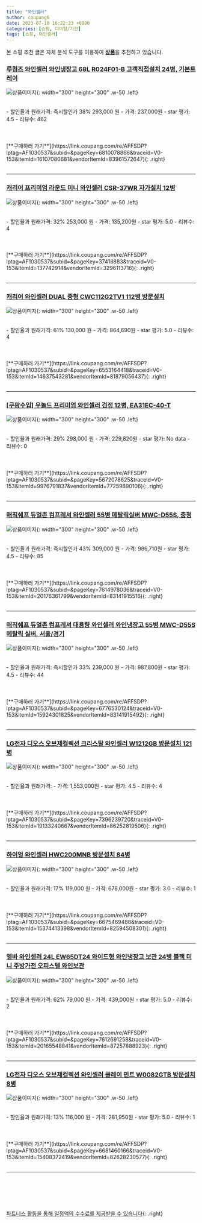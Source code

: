 ```yaml
---
title: "와인셀러"
author: coupang6
date: 2023-07-10 16:22:23 +0800
categories: [쇼핑, 디이털/가전]
tags: [쇼핑, 와인셀러]
---
```


본 쇼핑 추천 글은 자체 분석 도구를 이용하여 [**상품**](https://link.coupang.com/a/bao1ui)을 추천하고 있습니다.

### [루컴즈 와인셀러 와인냉장고 68L R024F01-B 고객직접설치 24병, 기본트레이](https://link.coupang.com/re/AFFSDP?lptag=AF1030537&subid=&pageKey=6810078866&traceid=V0-153&itemId=16107080681&vendorItemId=83961572647)

![상품이미지](https://thumbnail10.coupangcdn.com/thumbnails/remote/230x230ex/image/vendor_inventory/8e7b/cbc1a3de48633397b579a785ea22fa14c9a30d2565a6f388df1b2180cb54.jpg){: width="300" height="300" .w-50 .left}


<br>
- 할인율과 원래가격: 즉시할인가 38%  293,000   원
- 가격: 237,000원
- star 평가: 4.5
- 리뷰수: 462
<br>
<br>
<br>
<br>
[**구매하러 가기**](https://link.coupang.com/re/AFFSDP?lptag=AF1030537&subid=&pageKey=6810078866&traceid=V0-153&itemId=16107080681&vendorItemId=83961572647){: .right}
<br>
<br>

---

### [캐리어 프리미엄 라운드 미니 와인셀러 CSR-37WR 자가설치 12병](https://link.coupang.com/re/AFFSDP?lptag=AF1030537&subid=&pageKey=37418883&traceid=V0-153&itemId=137742914&vendorItemId=3296113716)

![상품이미지](https://thumbnail8.coupangcdn.com/thumbnails/remote/230x230ex/image/retail/images/1872818584584523-5bd32f9e-6858-4ce8-b556-2cefe8a111b2.png){: width="300" height="300" .w-50 .left}


<br>
- 할인율과 원래가격: 32%  253,000   원
- 가격: 135,200원
- star 평가: 5.0
- 리뷰수: 4
<br>
<br>
<br>
<br>
[**구매하러 가기**](https://link.coupang.com/re/AFFSDP?lptag=AF1030537&subid=&pageKey=37418883&traceid=V0-153&itemId=137742914&vendorItemId=3296113716){: .right}
<br>
<br>

---

### [캐리어 와인셀러 DUAL 중형 CWC112G2TV1 112병 방문설치](https://link.coupang.com/re/AFFSDP?lptag=AF1030537&subid=&pageKey=6553164418&traceid=V0-153&itemId=14637543281&vendorItemId=81879056437)

![상품이미지](https://thumbnail9.coupangcdn.com/thumbnails/remote/230x230ex/image/retail/images/2022/05/31/15/2/047894e7-dd87-4a27-8e66-dd9c5d1d286c.jpg){: width="300" height="300" .w-50 .left}


<br>
- 할인율과 원래가격: 61%  130,000   원
- 가격: 864,690원
- star 평가: 5.0
- 리뷰수: 4
<br>
<br>
<br>
<br>
[**구매하러 가기**](https://link.coupang.com/re/AFFSDP?lptag=AF1030537&subid=&pageKey=6553164418&traceid=V0-153&itemId=14637543281&vendorItemId=81879056437){: .right}
<br>
<br>

---

### [[쿠팡수입] 우놀드 프리미엄 와인셀러 검정 12병, EA31EC-40-T](https://link.coupang.com/re/AFFSDP?lptag=AF1030537&subid=&pageKey=5672078625&traceid=V0-153&itemId=9976791837&vendorItemId=77259890106)

![상품이미지](https://thumbnail8.coupangcdn.com/thumbnails/remote/230x230ex/image/retail/images/5695857873798393-96f06415-865d-48a3-ae5d-6a30f33bd8b8.jpg){: width="300" height="300" .w-50 .left}


<br>
- 할인율과 원래가격: 29%  298,000   원
- 가격: 229,820원
- star 평가: No data
- 리뷰수: 0
<br>
<br>
<br>
<br>
[**구매하러 가기**](https://link.coupang.com/re/AFFSDP?lptag=AF1030537&subid=&pageKey=5672078625&traceid=V0-153&itemId=9976791837&vendorItemId=77259890106){: .right}
<br>
<br>

---

### [매직쉐프 듀얼존 컴프레셔 와인셀러 55병 메탈릭실버 MWC-D55S, 충청](https://link.coupang.com/re/AFFSDP?lptag=AF1030537&subid=&pageKey=7614978036&traceid=V0-153&itemId=20176361799&vendorItemId=83141915516)

![상품이미지](https://thumbnail9.coupangcdn.com/thumbnails/remote/230x230ex/image/vendor_inventory/8e8c/f13ad42f47072160863005c9144d93c902dbde14428abf166744ee7b40ad.jpg){: width="300" height="300" .w-50 .left}


<br>
- 할인율과 원래가격: 즉시할인가 43%  309,000   원
- 가격: 986,710원
- star 평가: 4.5
- 리뷰수: 85
<br>
<br>
<br>
<br>
[**구매하러 가기**](https://link.coupang.com/re/AFFSDP?lptag=AF1030537&subid=&pageKey=7614978036&traceid=V0-153&itemId=20176361799&vendorItemId=83141915516){: .right}
<br>
<br>

---

### [매직쉐프 듀얼존 컴프레셔 대용량 와인셀러 와인냉장고 55병 MWC-D55S 메탈릭 실버, 서울/경기](https://link.coupang.com/re/AFFSDP?lptag=AF1030537&subid=&pageKey=6776530124&traceid=V0-153&itemId=15924301825&vendorItemId=83141915492)

![상품이미지](https://thumbnail9.coupangcdn.com/thumbnails/remote/230x230ex/image/vendor_inventory/8e8c/f13ad42f47072160863005c9144d93c902dbde14428abf166744ee7b40ad.jpg){: width="300" height="300" .w-50 .left}


<br>
- 할인율과 원래가격: 즉시할인가 33%  239,000   원
- 가격: 987,800원
- star 평가: 4.5
- 리뷰수: 44
<br>
<br>
<br>
<br>
[**구매하러 가기**](https://link.coupang.com/re/AFFSDP?lptag=AF1030537&subid=&pageKey=6776530124&traceid=V0-153&itemId=15924301825&vendorItemId=83141915492){: .right}
<br>
<br>

---

### [LG전자 디오스 오브제컬렉션 크리스탈 와인셀러 W1212GB 방문설치 121병](https://link.coupang.com/re/AFFSDP?lptag=AF1030537&subid=&pageKey=7396239720&traceid=V0-153&itemId=19133240667&vendorItemId=86252819506)

![상품이미지](https://thumbnail7.coupangcdn.com/thumbnails/remote/230x230ex/image/retail/images/2023/06/12/15/5/a04dba7b-5cba-4b8a-a267-a0a3f4d155fc.jpg){: width="300" height="300" .w-50 .left}


<br>
- 할인율과 원래가격: 
- 가격: 1,553,000원
- star 평가: 4.5
- 리뷰수: 4
<br>
<br>
<br>
<br>
[**구매하러 가기**](https://link.coupang.com/re/AFFSDP?lptag=AF1030537&subid=&pageKey=7396239720&traceid=V0-153&itemId=19133240667&vendorItemId=86252819506){: .right}
<br>
<br>

---

### [하이얼 와인셀러 HWC200MNB 방문설치 84병](https://link.coupang.com/re/AFFSDP?lptag=AF1030537&subid=&pageKey=6675469488&traceid=V0-153&itemId=15374413398&vendorItemId=82594508301)

![상품이미지](https://thumbnail10.coupangcdn.com/thumbnails/remote/230x230ex/image/rs_quotation_api/hl0qp23u/5b7950cf815340a889f72beb1a19f61e.jpg){: width="300" height="300" .w-50 .left}


<br>
- 할인율과 원래가격: 17%  119,000   원
- 가격: 678,000원
- star 평가: 3.0
- 리뷰수: 1
<br>
<br>
<br>
<br>
[**구매하러 가기**](https://link.coupang.com/re/AFFSDP?lptag=AF1030537&subid=&pageKey=6675469488&traceid=V0-153&itemId=15374413398&vendorItemId=82594508301){: .right}
<br>
<br>

---

### [엘바 와인셀러 24L EW65DT24 와이드형 와인냉장고 보관 24병 블랙 미니 주방가전 오피스텔 와인보관](https://link.coupang.com/re/AFFSDP?lptag=AF1030537&subid=&pageKey=7612691258&traceid=V0-153&itemId=20165548841&vendorItemId=87257888923)

![상품이미지](https://thumbnail6.coupangcdn.com/thumbnails/remote/230x230ex/image/vendor_inventory/d87a/f11487df3510e248582114ae04ba84e8bbf04c8ea861b1f2b7992f864685.jpg){: width="300" height="300" .w-50 .left}


<br>
- 할인율과 원래가격: 62%  79,000   원
- 가격: 439,000원
- star 평가: 5.0
- 리뷰수: 2
<br>
<br>
<br>
<br>
[**구매하러 가기**](https://link.coupang.com/re/AFFSDP?lptag=AF1030537&subid=&pageKey=7612691258&traceid=V0-153&itemId=20165548841&vendorItemId=87257888923){: .right}
<br>
<br>

---

### [LG전자 디오스 오브제컬렉션 와인셀러 클레이 민트 W0082GTB 방문설치 8병](https://link.coupang.com/re/AFFSDP?lptag=AF1030537&subid=&pageKey=6681460166&traceid=V0-153&itemId=15408372419&vendorItemId=82628230577)

![상품이미지](https://thumbnail6.coupangcdn.com/thumbnails/remote/230x230ex/image/retail/images/3386047343312745-818361b9-6cc6-4cee-bee3-1045f2195c32.jpg){: width="300" height="300" .w-50 .left}


<br>
- 할인율과 원래가격: 13%  116,000   원
- 가격: 281,950원
- star 평가: 5.0
- 리뷰수: 1
<br>
<br>
<br>
<br>
[**구매하러 가기**](https://link.coupang.com/re/AFFSDP?lptag=AF1030537&subid=&pageKey=6681460166&traceid=V0-153&itemId=15408372419&vendorItemId=82628230577){: .right}
<br>
<br>

---
<br><br><br><br><br> [파트너스 활동을 통해 일정액의 수수료를 제공받을 수 있습니다](https://link.coupang.com/a/bao1ui){: .right}
